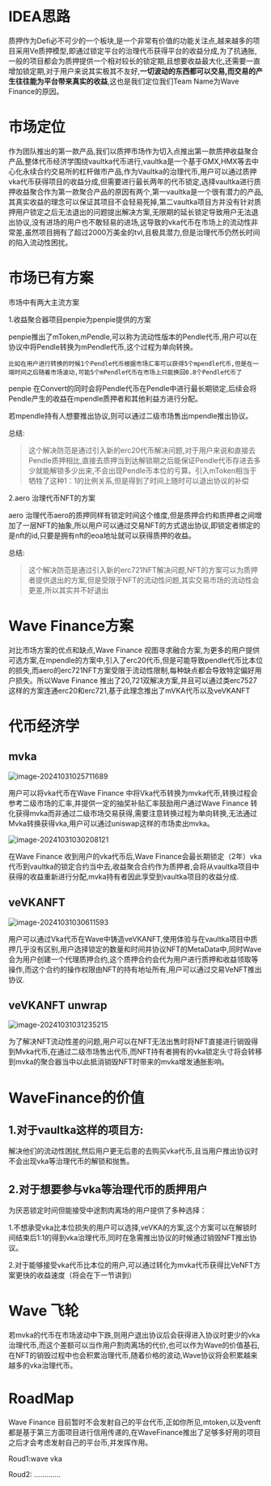 # IDEA思路

质押作为Defi必不可少的一个板块,是一个非常有价值的功能关注点,越来越多的项目采用Ve质押模型,即通过锁定平台的治理代币获得平台的收益分成,为了抗通胀,一般的项目都会为质押提供一个相对较长的锁定期,且想要收益最大化,还需要一直增加锁定期,对于用户来说其实极其不友好,**一切波动的东西都可以交易,而交易的产生往往能为平台带来真实的收益**,这也是我们定位我们Team Name为Wave Finance的原因。

# 市场定位

作为团队推出的第一款产品,我们以质押市场作为切入点推出第一款质押收益聚合产品,整体代币经济学围绕vaultka代币进行,vaultka是一个基于GMX,HMX等去中心化永续合约交易所的杠杆做市产品,作为Vaultka的治理代币,用户可以通过质押vka代币获得项目的收益分成,但需要进行最长两年的代币锁定,选择vaultka进行质押收益聚合作为第一款聚合产品的原因有两个,第一vaultka是一个很有潜力的产品,其真实收益的理念可以保证其项目不会轻易死掉,第二vaultka项目方并没有针对质押用户锁定之后无法退出的问题提出解决方案,无限期的延长锁定导致用户无法退出协议,没有进场的用户也不敢轻易的进场,这导致的vka代币在市场上的流动性非常差,虽然项目拥有了超过2000万美金的tvl,且极具潜力,但是治理代币仍然长时间的陷入流动性困扰。

# 市场已有方案

市场中有两大主流方案

1.收益聚合器项目penpie为penpie提供的方案

penpie推出了mToken,mPendle,可以称为流动性版本的Pendle代币,用户可以在协议中将Pendle转换为mPendle代币,这个过程为单向转换。

```
比如在用户进行转换的时候1个Pendle代币根据市场汇率可以获得5个mpendle代币,但是在一端时间之后随着市场波动,可能5个mPendle代币在市场上只能换回0.8个Pendle代币了
```

penpie 在Convert的同时会将Pendle代币在Pendle中进行最长期锁定,后续会将Pendle产生的收益在mpendle质押者和其他利益方进行分配。

若mpendle持有人想要推出协议,则可以通过二级市场售出mpendle推出协议。

总结:

> 这个解决防范是通过引入新的erc20代币解决问题,对于用户来说和直接去Pendle质押相比,直接去质押当到达解锁期之后能保证Pendle代币存进去多少就能解锁多少出来,不会出现Pendle币本位的亏算。引入mToken相当于牺牲了这种1：1的比例关系,但是得到了时间上随时可以退出协议的补偿

2.aero 治理代币NFT的方案

aero 治理代币aero的质押同样有锁定时间这个维度,但是质押合约和质押者之间增加了一层NFT的抽象,所以用户可以通过交易NFT的方式退出协议,即锁定者绑定的是nft的id,只要是拥有nft的eoa地址就可以获得质押的收益。

总结:

> 这个解决防范是通过引入新的erc721NFT解决问题,NFT的方案可以为质押者提供退出的方案,但是受限于NFT的流动性问题,其实交易市场的流动性会更差,所以其实并不好退出

# Wave Finance方案

对比市场方案的优点和缺点,Wave Finance 视图寻求融合方案,为更多的用户提供可选方案,在mpendle的方案中,引入了erc20代币,但是可能导致pendle代币比本位的损失,而aero的erc721NFT方案受限于流动性限制,每种缺点都会导致特定偏好用户损失。所以Wave Finance 推出了20,721双解决方案,并且可以通过类erc7527这样的方案连通erc20和erc721,基于此理念推出了mVKA代币以及veVKANFT

# 代币经济学

## mvka

![image-20241031025711689](img/image-20241031025711689.png)

用户可以将vka代币在Wave Finance 中将Vka代币转换为mvka代币,转换过程会参考二级市场的汇率,并提供一定的抽奖补贴汇率鼓励用户通过Wave Finance 转化获得mvka而非通过二级市场交易获得,需要注意转换过程为单向转换,无法通过Mvka转换获得vka,用户可以通过uniswap这样的市场卖出mvka。

![image-20241031030208121](img/image-20241031030208121.png)

在Wave Finance 收到用户的vka代币后,Wave Finance会最长期锁定（2年）vka代币到vaultka的锁定合约当中去,收益聚合合约作为质押者,会将从vaultka项目中获得的收益重新进行分配,mvka持有者因此享受到vaultka项目的收益分成.

## veVKANFT

![image-20241031030611593](img/image-20241031030611593.png)

用户可以通过Vka代币在Wave中铸造veVKANFT,使用体验与在vaultka项目中质押几乎没有区别,用户选择锁定的数量和时间并协议NFT的MetaData中,同时Wave会为用户创建一个代理质押合约,这个质押合约会代为用户进行质押和收益领取等操作,而这个合约的操作权限由NFT的持有地址所有,用户可以通过交易VeNFT推出协议.

## veVKANFT unwrap

![image-20241031031235215](img/image-20241031031235215.png)



为了解决NFT流动性差的问题,用户可以在NFT无法出售时将NFT直接进行销毁得到Mvka代币,在通过二级市场售出代币,而NFT持有者拥有的vka锁定头寸将会转移到mvka的聚合器当中以此抵消销毁NFT时带来的mvka增发通胀影响。

# WaveFinance的价值

## 1.对于vaultka这样的项目方:

解决他们的流动性困扰,然后用户更无后患的去购买vka代币,且当用户推出协议时不会出现vka等治理代币的解锁和抛售。

## 2.对于想要参与vka等治理代币的质押用户

为厌恶锁定时间但能接受中途割肉离场的用户提供了多种选择：

1.不想承受vka比本位损失的用户可以选择,veVKA的方案,这个方案可以在解锁时间结束后1:1的得到vka治理代币,同时在急需推出协议的时候通过销毁NFT推出协议。

2.对于能够接受vka代币比本位的用户,可以通过转化为mvka代币获得比VeNFT方案更快的收益速度（将会在下一节讲到）

# Wave 飞轮

若mvka的代币在市场波动中下跌,则用户退出协议后会获得进入协议时更少的vka治理代币,而这个差额可以当作用户割肉离场的代价,也可以作为Wave的价值基石,在NFT的销毁过程中也会积累治理代币,随着价格的波动,Wave协议将会积累越来越多的vka治理代币。

# RoadMap

Wave Finance 目前暂时不会发射自己的平台代币,正如你所见,mtoken,以及venft都是基于第三方面项目进行信用传递的,在WaveFinance推出了足够多好用的项目之后才会考虑发射自己的平台币,并发挥作用。

Roud1:wave vka

Roud2: .............